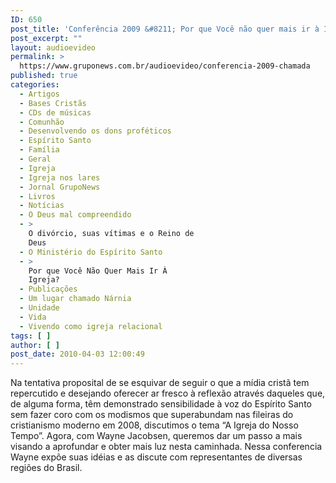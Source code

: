 ```yaml
---
ID: 650
post_title: 'Conferência 2009 &#8211; Por que Você não quer mais ir à Igreja? &#8211; Chamada'
post_excerpt: ""
layout: audioevideo
permalink: >
  https://www.gruponews.com.br/audioevideo/conferencia-2009-chamada
published: true
categories:
  - Artigos
  - Bases Cristãs
  - CDs de músicas
  - Comunhão
  - Desenvolvendo os dons proféticos
  - Espírito Santo
  - Família
  - Geral
  - Igreja
  - Igreja nos lares
  - Jornal GrupoNews
  - Livros
  - Notícias
  - O Deus mal compreendido
  - >
    O divórcio, suas vítimas e o Reino de
    Deus
  - O Ministério do Espírito Santo
  - >
    Por que Você Não Quer Mais Ir À
    Igreja?
  - Publicações
  - Um lugar chamado Nárnia
  - Unidade
  - Vida
  - Vivendo como igreja relacional
tags: [ ]
author: [ ]
post_date: 2010-04-03 12:00:49
---
```

Na tentativa proposital de se esquivar de seguir o que a mídia cristã tem repercutido e desejando oferecer ar fresco à reflexão através daqueles que, de alguma forma, têm demonstrado sensibilidade à voz do Espírito Santo sem fazer coro com os modismos que superabundam nas fileiras do cristianismo moderno em 2008, discutimos o tema “A Igreja do Nosso Tempo”. Agora, com Wayne Jacobsen, queremos dar um passo a mais visando a aprofundar e obter mais luz nesta caminhada. Nessa conferencia Wayne expõe suas idéias e as discute com representantes de diversas regiões do Brasil.